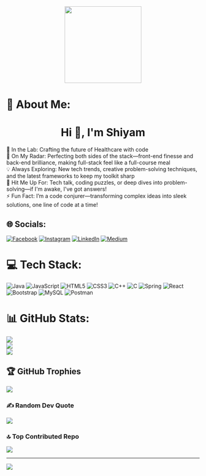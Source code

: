 <div id="header" align="center">
  <img src="https://media.giphy.com/media/IeRdg7gLkfK1ly2mFU/giphy.gif" width="200"/>
</div>


# 💫 About Me:
<h1 align="center">Hi 👋, I'm Shiyam</h1>
🔭 In the Lab: Crafting the future of Healthcare with code<br>
🌱 On My Radar: Perfecting both sides of the stack—front-end finesse and back-end brilliance, making full-stack feel like a full-course meal<br>
💡 Always Exploring: New tech trends, creative problem-solving techniques, and the latest frameworks to keep my toolkit sharp<br>
💬 Hit Me Up For: Tech talk, coding puzzles, or deep dives into problem-solving—if I'm awake, I've got answers!<br>
⚡ Fun Fact: I’m a code conjurer—transforming complex ideas into sleek solutions, one line of code at a time!


## 🌐 Socials:
[![Facebook](https://img.shields.io/badge/Facebook-%231877F2.svg?logo=Facebook&logoColor=white)](https://facebook.com/https://facebook.com/https://facebook.com/k.s.shiyam.007) [![Instagram](https://img.shields.io/badge/Instagram-%23E4405F.svg?logo=Instagram&logoColor=white)](https://instagram.com/https://instagram.com/https://instagram.com/_s_h_i_y_a_m_7) [![LinkedIn](https://img.shields.io/badge/LinkedIn-%230077B5.svg?logo=linkedin&logoColor=white)](https://linkedin.com/in/https://linkedin.com/in/https://linkedin.com/in/k-s-shiyam-8447301b6) [![Medium](https://img.shields.io/badge/Medium-12100E?logo=medium&logoColor=white)](https://medium.com/@https://medium.com/@https://medium.com/@@k.s.shiyam2002) 

# 💻 Tech Stack:
![Java](https://img.shields.io/badge/java-%23ED8B00.svg?style=for-the-badge&logo=java&logoColor=white) ![JavaScript](https://img.shields.io/badge/javascript-%23323330.svg?style=for-the-badge&logo=javascript&logoColor=%23F7DF1E) ![HTML5](https://img.shields.io/badge/html5-%23E34F26.svg?style=for-the-badge&logo=html5&logoColor=white) ![CSS3](https://img.shields.io/badge/css3-%231572B6.svg?style=for-the-badge&logo=css3&logoColor=white) ![C++](https://img.shields.io/badge/c++-%2300599C.svg?style=for-the-badge&logo=c%2B%2B&logoColor=white) ![C](https://img.shields.io/badge/c-%2300599C.svg?style=for-the-badge&logo=c&logoColor=white) ![Spring](https://img.shields.io/badge/spring-%236DB33F.svg?style=for-the-badge&logo=spring&logoColor=white) ![React](https://img.shields.io/badge/react-%2320232a.svg?style=for-the-badge&logo=react&logoColor=%2361DAFB) ![Bootstrap](https://img.shields.io/badge/bootstrap-%23563D7C.svg?style=for-the-badge&logo=bootstrap&logoColor=white) ![MySQL](https://img.shields.io/badge/mysql-%2300f.svg?style=for-the-badge&logo=mysql&logoColor=white) ![Postman](https://img.shields.io/badge/Postman-FF6C37?style=for-the-badge&logo=postman&logoColor=white)
# 📊 GitHub Stats:
![](https://github-readme-stats.vercel.app/api?username=Shiyam2002&theme=bear&hide_border=false&include_all_commits=false&count_private=true)<br/>
![](https://github-readme-streak-stats.herokuapp.com/?user=Shiyam2002&theme=bear&hide_border=false)<br/>
![](https://github-readme-stats.vercel.app/api/top-langs/?username=Shiyam2002&theme=bear&hide_border=false&include_all_commits=false&count_private=true&layout=compact)

## 🏆 GitHub Trophies
![](https://github-profile-trophy.vercel.app/?username=Shiyam2002&theme=radical&no-frame=false&no-bg=true&margin-w=4)

### ✍️ Random Dev Quote
![](https://quotes-github-readme.vercel.app/api?type=horizontal&theme=radical)

### 🔝 Top Contributed Repo
![](https://github-contributor-stats.vercel.app/api?username=Shiyam2002&limit=5&theme=dark&combine_all_yearly_contributions=true)


---
[![](https://visitcount.itsvg.in/api?id=Shiyam2002&icon=0&color=1)](https://visitcount.itsvg.in)

<!-- Proudly created with GPRM ( https://gprm.itsvg.in ) -->

<!-- Proudly created with GPRM ( https://gprm.itsvg.in ) -->

<!-- Proudly created with GPRM ( https://gprm.itsvg.in ) -->

<!---
Shiyam2002/Shiyam2002 is a ✨ special ✨ repository because its README.md (this file) appears on your GitHub profile.
You can click the Preview link to take a look at your changes.
--->
